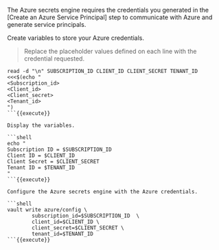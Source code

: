 The Azure secrets engine requires the credentials you generated in the
[Create an Azure Service Principal] step to communicate with Azure and generate
service principals.

Create variables to store your Azure credentials.

> Replace the placeholder values defined on each line with the credential requested.

```shell
read -d "\n" SUBSCRIPTION_ID CLIENT_ID CLIENT_SECRET TENANT_ID <<<$(echo "
<Subscription_id>
<Client_id>
<Client_secret>
<Tenant_id>
")
```{{execute}}

Display the variables.

```shell
echo "
Subscription ID = $SUBSCRIPTION_ID
Client ID = $CLIENT_ID
Client Secret = $CLIENT_SECRET
Tenant ID = $TENANT_ID
"
```{{execute}}

Configure the Azure secrets engine with the Azure credentials.

```shell
vault write azure/config \
        subscription_id=$SUBSCRIPTION_ID  \
        client_id=$CLIENT_ID \
        client_secret=$CLIENT_SECRET \
        tenant_id=$TENANT_ID
```{{execute}}
